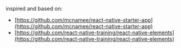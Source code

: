inspired and based on:

 - [https://github.com/mcnamee/react-native-starter-app](https://github.com/mcnamee/react-native-starter-app)
 - [https://github.com/react-native-training/react-native-elements](https://github.com/react-native-training/react-native-elements)
